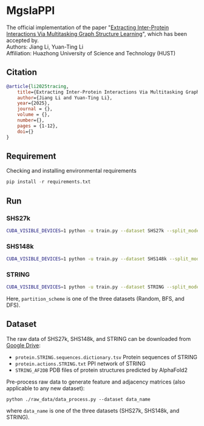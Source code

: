 # MgslaPPI
The official implementation of the paper "[Extracting Inter-Protein Interactions Via Multitasking Graph Structure Learning](https://arxiv.org/abs/2501.17589)", which has been accepted by.  
Authors: Jiang Li, Yuan-Ting Li  
Affiliation: Huazhong University of Science and Technology (HUST)  

## Citation
```bibtex
@article{li2025tracing,
    title={Extracting Inter-Protein Interactions Via Multitasking Graph Structure Learning},
    author={Jiang Li and Yuan-Ting Li},
    year={2025},
    journal = {},
    volume = {},
    number={},
    pages = {1-12},
    doi={}
}
```

## Requirement
Checking and installing environmental requirements
```python
pip install -r requirements.txt
```

## Run
### SHS27k
```bash
CUDA_VISIBLE_DEVICES=1 python -u train.py --dataset SHS27k --split_mode partition_scheme --ckpt_path ../rec_trained_model/rec_model_SHS27k_128.ckpt
```
### SHS148k
```bash
CUDA_VISIBLE_DEVICES=1 python -u train.py --dataset SHS148k --split_mode partition_scheme --ckpt_path ../rec_trained_model/rec_model_SHS148k_128.ckpt
```
### STRING
```bash
CUDA_VISIBLE_DEVICES=1 python -u train.py --dataset STRING --split_mode partition_scheme --ckpt_path ../rec_trained_model/rec_model_STRING_128.ckpt
```
Here, `partition_scheme` is one of the three datasets (Random, BFS, and DFS).

## Dataset
The raw data of SHS27k, SHS148k, and STRING can be downloaded from [Google Drive](https://drive.google.com/file/d/1hJVrQXddB9JK68z7jlIcLfd9AmTWwgJr/view?usp=sharing):

* `protein.STRING.sequences.dictionary.tsv`      Protein sequences of STRING
* `protein.actions.STRING.txt`     PPI network of STRING
* `STRING_AF2DB`     PDB files of protein structures predicted by AlphaFold2

Pre-process raw data to generate feature and adjacency matrices (also applicable to any new dataset):
```
python ./raw_data/data_process.py --dataset data_name
```
where `data_name` is one of the three datasets (SHS27k, SHS148k, and STRING).